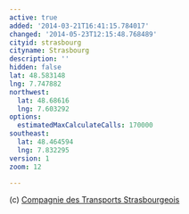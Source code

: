 ```yaml
---
active: true
added: '2014-03-21T16:41:15.784017'
changed: '2014-05-23T12:15:48.768489'
cityid: strasbourg
cityname: Strasbourg
description: ''
hidden: false
lat: 48.583148
lng: 7.747882
northwest:
  lat: 48.68616
  lng: 7.603292
options:
  estimatedMaxCalculateCalls: 170000
southeast:
  lat: 48.464594
  lng: 7.832295
version: 1
zoom: 12

---
```


(c) [Compagnie des Transports Strasbourgeois](http://www.cts-strasbourg.eu/en/)
